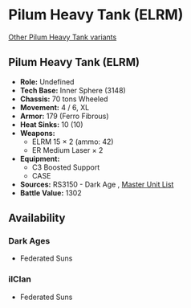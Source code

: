 # Pilum Heavy Tank (ELRM) 

[Other Pilum Heavy Tank variants](../pilum_heavy_tank.md) 

## Pilum Heavy Tank (ELRM) 

- **Role:** Undefined 
- **Tech Base:** Inner Sphere (3148) 
- **Chassis:** 70 tons Wheeled 
- **Movement:** 4 / 6, XL 
- **Armor:** 179 (Ferro Fibrous) 
- **Heat Sinks:** 10 (10) 
- **Weapons:** 
  - ELRM 15 × 2 (ammo: 42) 
  - ER Medium Laser × 2 
- **Equipment:** 
  - C3 Boosted Support 
  - CASE 
- **Sources:** RS3150 - Dark Age , [Master Unit List](http://masterunitlist.info/Unit/Details/8048) 
- **Battle Value:** 1302 

## Availability 

### Dark Ages 

- Federated Suns 

### ilClan 

- Federated Suns 

